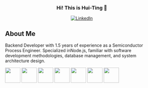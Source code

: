 <h3 align="center">Hi! This is Hui-Ting 👋</h3>

<p align="center">
  <a href="https://www.linkedin.com/in/hui-ting-wu-7b6732149/">
    <img src="https://img.shields.io/badge/LinkedIn-0A66C2.svg?style=for-the-badge&logo=LinkedIn&logoColor=white" alt="LinkedIn">
  </a>
</p>

## About Me
Backend Developer with 1.5 years of experience as a Semiconductor Process Engineer. Specialized inNode.js, familiar with software development methodologies, database management, and system architecture design.

<image src="https://github.com/devicons/devicon/raw/master/icons/javascript/javascript-original.svg" height=50px>
<image src="https://github.com/devicons/devicon/raw/master/icons/mysql/mysql-original-wordmark.svg" height=50px>
<image src="https://github.com/devicons/devicon/blob/master/icons/postgresql/postgresql-plain.svg" height=50px>
<image src="https://github.com/devicons/devicon/raw/master/icons/redis/redis-original-wordmark.svg" height=50px>
<image src="https://github.com/devicons/devicon/blob/master/icons/amazonwebservices/amazonwebservices-plain-wordmark.svg" height=50px>
<image src="https://github.com/devicons/devicon/blob/master/icons/docker/docker-original-wordmark.svg" height=50px>
<image src="https://github.com/devicons/devicon/blob/master/icons/socketio/socketio-original-wordmark.svg" height=50px>

